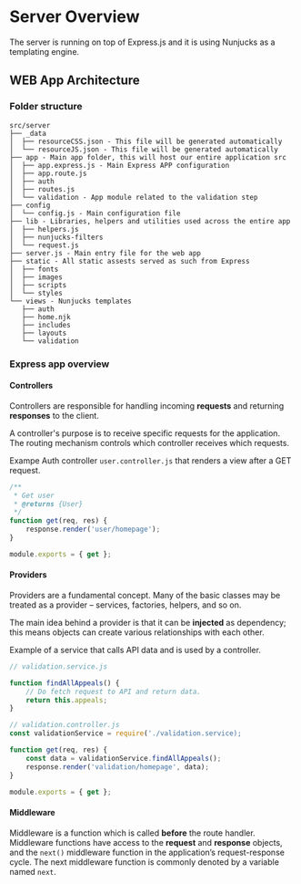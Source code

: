 # Server Overview

The server is running on top of Express.js and it is using Nunjucks as a templating engine.

## WEB App Architecture

### Folder structure

```
src/server
├── _data
│  ├── resourceCSS.json - This file will be generated automatically
│  └── resourceJS.json - This file will be generated automatically
├── app - Main app folder, this will host our entire application src
│  ├── app.express.js - Main Express APP configuration
│  ├── app.route.js
│  ├── auth
│  ├── routes.js
│  └── validation - App module related to the validation step
├── config
│  └── config.js - Main configuration file
├── lib - Libraries, helpers and utilities used across the entire app
│  ├── helpers.js
│  ├── nunjucks-filters
│  └── request.js
├── server.js - Main entry file for the web app
├── static - All static assests served as such from Express
│  ├── fonts
│  ├── images
│  ├── scripts
│  └── styles
└── views - Nunjucks templates
   ├── auth
   ├── home.njk
   ├── includes
   ├── layouts
   └── validation
```

### Express app overview

#### Controllers

Controllers are responsible for handling incoming **requests** and returning **responses** to the client.

A controller's purpose is to receive specific requests for the application. The routing mechanism controls which controller receives which requests.

Exampe Auth controller `user.controller.js` that renders a view after a GET request.

```js
/**
 * Get user
 * @returns {User}
 */
function get(req, res) {
	response.render('user/homepage');
}

module.exports = { get };
```

#### Providers

Providers are a fundamental concept. Many of the basic classes may be treated as a provider – services, factories, helpers, and so on.

The main idea behind a provider is that it can be **injected** as dependency; this means objects can create various relationships with each other.

Example of a service that calls API data and is used by a controller.

```js
// validation.service.js

function findAllAppeals() {
	// Do fetch request to API and return data.
	return this.appeals;
}
```

```js
// validation.controller.js
const validationService = require('./validation.service);

function get(req, res) {
	const data = validationService.findAllAppeals();
	response.render('validation/homepage', data);
}

module.exports = { get };
```

#### Middleware

Middleware is a function which is called **before** the route handler. Middleware functions have access to the **request** and **response** objects, and the `next()` middleware function in the application’s request-response cycle. The next middleware function is commonly denoted by a variable named `next`.
